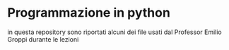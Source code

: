 # Programmazione in python

in questa repository sono riportati alcuni dei file usati dal Professor Emilio Groppi durante le lezioni
